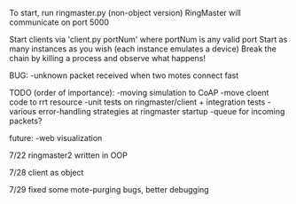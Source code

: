To start, run ringmaster.py (non-object version)
    RingMaster will communicate on port 5000

Start clients via 'client.py portNum' where portNum is any valid port
Start as many instances as you wish (each instance emulates a device)
Break the chain by killing a process and observe what happens!

BUG:
-unknown packet received when two motes connect fast

TODO (order of importance):
-moving simulation to CoAP
    -move cloent code to rrt resource
-unit tests on ringmaster/client + integration tests
-various error-handling strategies at ringmaster startup
-queue for incoming packets?

future:
-web visualization
 
7/22
ringmaster2 written in OOP

7/28
client as object

7/29
fixed some mote-purging bugs, better debugging
